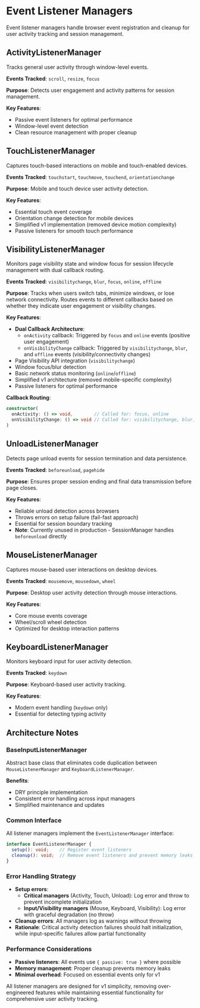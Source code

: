 # Event Listener Managers

Event listener managers handle browser event registration and cleanup for user activity tracking and session management.

## ActivityListenerManager

Tracks general user activity through window-level events.

**Events Tracked**: `scroll`, `resize`, `focus`

**Purpose**: Detects user engagement and activity patterns for session management.

**Key Features**:
- Passive event listeners for optimal performance
- Window-level event detection
- Clean resource management with proper cleanup

## TouchListenerManager

Captures touch-based interactions on mobile and touch-enabled devices.

**Events Tracked**: `touchstart`, `touchmove`, `touchend`, `orientationchange`

**Purpose**: Mobile and touch device user activity detection.

**Key Features**:
- Essential touch event coverage
- Orientation change detection for mobile devices
- Simplified v1 implementation (removed device motion complexity)
- Passive listeners for smooth touch performance

## VisibilityListenerManager

Monitors page visibility state and window focus for session lifecycle management with dual callback routing.

**Events Tracked**: `visibilitychange`, `blur`, `focus`, `online`, `offline`

**Purpose**: Tracks when users switch tabs, minimize windows, or lose network connectivity. Routes events to different callbacks based on whether they indicate user engagement or visibility changes.

**Key Features**:
- **Dual Callback Architecture**:
  - `onActivity` callback: Triggered by `focus` and `online` events (positive user engagement)
  - `onVisibilityChange` callback: Triggered by `visibilitychange`, `blur`, and `offline` events (visibility/connectivity changes)
- Page Visibility API integration (`visibilitychange`)
- Window focus/blur detection
- Basic network status monitoring (`online`/`offline`)
- Simplified v1 architecture (removed mobile-specific complexity)
- Passive listeners for optimal performance

**Callback Routing**:
```typescript
constructor(
  onActivity: () => void,        // Called for: focus, online
  onVisibilityChange: () => void // Called for: visibilitychange, blur, offline
)
```

## UnloadListenerManager

Detects page unload events for session termination and data persistence.

**Events Tracked**: `beforeunload`, `pagehide`

**Purpose**: Ensures proper session ending and final data transmission before page closes.

**Key Features**:
- Reliable unload detection across browsers
- Throws errors on setup failure (fail-fast approach)
- Essential for session boundary tracking
- **Note**: Currently unused in production - SessionManager handles `beforeunload` directly

## MouseListenerManager

Captures mouse-based user interactions on desktop devices.

**Events Tracked**: `mousemove`, `mousedown`, `wheel`

**Purpose**: Desktop user activity detection through mouse interactions.

**Key Features**:
- Core mouse events coverage
- Wheel/scroll wheel detection
- Optimized for desktop interaction patterns

## KeyboardListenerManager

Monitors keyboard input for user activity detection.

**Events Tracked**: `keydown`

**Purpose**: Keyboard-based user activity tracking.

**Key Features**:
- Modern event handling (`keydown` only)
- Essential for detecting typing activity

## Architecture Notes

### BaseInputListenerManager

Abstract base class that eliminates code duplication between `MouseListenerManager` and `KeyboardListenerManager`.

**Benefits**:
- DRY principle implementation
- Consistent error handling across input managers
- Simplified maintenance and updates

### Common Interface

All listener managers implement the `EventListenerManager` interface:

```typescript
interface EventListenerManager {
  setup(): void;    // Register event listeners
  cleanup(): void;  // Remove event listeners and prevent memory leaks
}
```

### Error Handling Strategy

- **Setup errors**:
  - **Critical managers** (Activity, Touch, Unload): Log error and throw to prevent incomplete initialization
  - **Input/Visibility managers** (Mouse, Keyboard, Visibility): Log error with graceful degradation (no throw)
- **Cleanup errors**: All managers log as warnings without throwing
- **Rationale**: Critical activity detection failures should halt initialization, while input-specific failures allow partial functionality

### Performance Considerations

- **Passive listeners**: All events use `{ passive: true }` where possible
- **Memory management**: Proper cleanup prevents memory leaks
- **Minimal overhead**: Focused on essential events only for v1

All listener managers are designed for v1 simplicity, removing over-engineered features while maintaining essential functionality for comprehensive user activity tracking.